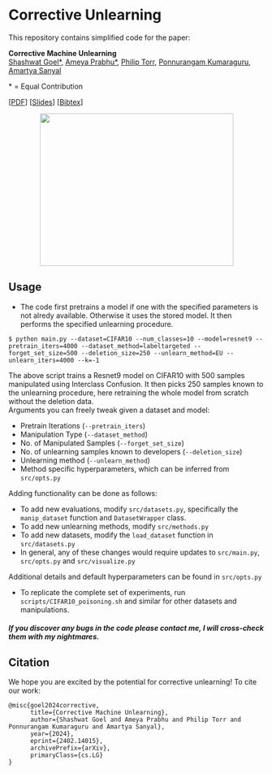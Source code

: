 # Corrective Unlearning
 
This repository contains simplified code for the paper:

**Corrective Machine Unlearning**  
[Shashwat Goel*](https://shash42.github.io/), [Ameya Prabhu*](https://drimpossible.github.io), [Philip Torr](https://www.robots.ox.ac.uk/~phst/), [Ponnurangam Kumaraguru](https://precog.iiit.ac.in/), [Amartya Sanyal](https://amartya18x.github.io/)

\* = Equal Contribution

[[PDF](https://arxiv.org/pdf/2402.14015.pdf)] [[Slides]()] [[Bibtex](https://github.com/drimpossible/corrective-unlearning-bench/#citation)]

<p align="center">
<a href="url"><img src="https://github.com/drimpossible/corrective-unlearning-bench/blob/main/corrective-diff.png" height="300" width="381" ></a>
</p>

<!-- ## Installation and Dependencies

* Install all requirements required to run the code on a Python 3.x by:
 ```	
# First, activate a new virtual environment
$ pip3 install -r requirements.txt
 ```
 
* Create two additional folders in the repository `data/` and `logs/` which will store the datasets and logs of experiments. Point `--data_dir` and `--log_dir` in `src/opts.py` to locations of these folders.

 * Select `Imagenet100` from Imagenet using [this link](https://github.com/wuyuebupt/LargeScaleIncrementalLearning/tree/master/dataImageNet100) and TinyImagenet from [this link](https://www.kaggle.com/competitions/tiny-imagenet/data) and convert them to `ImageFolder` format with `train` and `test` splits.   -->
 
## Usage

* The code first pretrains a model if one with the specified parameters is not alredy available. Otherwise it uses the stored model. It then performs the specified unlearning procedure.  
```
$ python main.py --dataset=CIFAR10 --num_classes=10 --model=resnet9 --pretrain_iters=4000 --dataset_method=labeltargeted --forget_set_size=500 --deletion_size=250 --unlearn_method=EU --unlearn_iters=4000 --k=-1
```
The above script trains a Resnet9 model on CIFAR10 with 500 samples manipulated using Interclass Confusion. It then picks 250 samples known to the unlearning procedure, here retraining the whole model from scratch without the deletion data.  
Arguments you can freely tweak given a dataset and model: 
  - Pretrain Iterations (`--pretrain_iters`)
  - Manipulation Type (`--dataset_method`)
  - No. of Manipulated Samples (`--forget_set_size`)
  - No. of unlearning samples known to developers (`--deletion_size`)
  - Unlearning method (`--unlearn_method`)
  - Method specific hyperparameters, which can be inferred from `src/opts.py` 

Adding functionality can be done as follows:
  - To add new evaluations, modify `src/datasets.py`, specifically the `manip_dataset` function and `DatasetWrapper` class.  
  - To add new unlearning methods, modify `src/methods.py`
  - To add new datasets, modify the `load_dataset` function in `src/datasets.py`
  - In general, any of these changes would require updates to `src/main.py`, `src/opts.py` and `src/visualize.py`

Additional details and default hyperparameters can be found in `src/opts.py` 
  
 * To replicate the complete set of experiments, run `scripts/CIFAR10_poisoning.sh` and similar for other datasets and manipulations. 

##### If you discover any bugs in the code please contact me, I will cross-check them with my nightmares.


## Citation

We hope you are excited by the potential for corrective unlearning! To cite our work:

```
@misc{goel2024corrective,
      title={Corrective Machine Unlearning}, 
      author={Shashwat Goel and Ameya Prabhu and Philip Torr and Ponnurangam Kumaraguru and Amartya Sanyal},
      year={2024},
      eprint={2402.14015},
      archivePrefix={arXiv},
      primaryClass={cs.LG}
}
```
